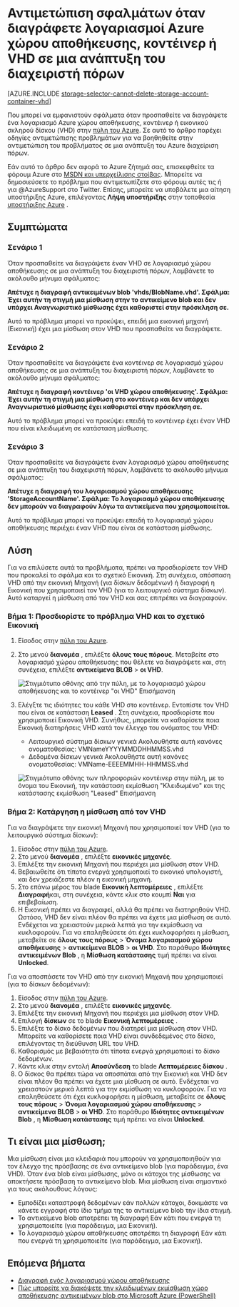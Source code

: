 <properties
    pageTitle="Αντιμετώπιση σφαλμάτων όταν διαγράφετε λογαριασμοί Azure χώρου αποθήκευσης, κοντέινερ ή VHD σε μια ανάπτυξη του διαχειριστή πόρων | Microsoft Azure"
    description="Αντιμετώπιση σφαλμάτων όταν διαγράφετε λογαριασμοί Azure χώρου αποθήκευσης, κοντέινερ ή VHD σε μια ανάπτυξη του διαχειριστή πόρων"
    services="storage"
    documentationCenter=""
    authors="genlin"
    manager="felixwu"
    editor="na"
    tags="storage"/>

<tags
    ms.service="storage"
    ms.workload="na"
    ms.tgt_pltfrm="na"
    ms.devlang="na"
    ms.topic="article"
    ms.date="10/17/2016"
    ms.author="genli"/>

# <a name="troubleshoot-errors-when-you-delete-azure-storage-accounts-containers-or-vhds-in-a-resource-manager-deployment"></a>Αντιμετώπιση σφαλμάτων όταν διαγράφετε λογαριασμοί Azure χώρου αποθήκευσης, κοντέινερ ή VHD σε μια ανάπτυξη του διαχειριστή πόρων

[AZURE.INCLUDE [storage-selector-cannot-delete-storage-account-container-vhd](../../includes/storage-selector-cannot-delete-storage-account-container-vhd.md)]

Που μπορεί να εμφανιστούν σφάλματα όταν προσπαθείτε να διαγράψετε ένα λογαριασμό Azure χώρου αποθήκευσης, κοντέινερ ή εικονικού σκληρού δίσκου (VHD) στην [πύλη του Azure](https://portal.azure.com). Σε αυτό το άρθρο παρέχει οδηγίες αντιμετώπισης προβλημάτων για να βοηθηθείτε στην αντιμετώπιση του προβλήματος σε μια ανάπτυξη του Azure διαχείριση πόρων.

Εάν αυτό το άρθρο δεν αφορά το Azure ζήτημά σας, επισκεφθείτε τα φόρουμ Azure στο [MSDN και υπερχείλισης στοίβας](https://azure.microsoft.com/support/forums/). Μπορείτε να δημοσιεύσετε το πρόβλημα που αντιμετωπίζετε στο φόρουμ αυτές τις ή για @AzureSupport στο Twitter. Επίσης, μπορείτε να υποβάλετε μια αίτηση υποστήριξης Azure, επιλέγοντας **Λήψη υποστήριξης** στην τοποθεσία [υποστήριξης Azure](https://azure.microsoft.com/support/options/) .

## <a name="symptoms"></a>Συμπτώματα

### <a name="scenario-1"></a>Σενάριο 1

Όταν προσπαθείτε να διαγράψετε έναν VHD σε λογαριασμό χώρου αποθήκευσης σε μια ανάπτυξη του διαχειριστή πόρων, λαμβάνετε το ακόλουθο μήνυμα σφάλματος:

**Απέτυχε η διαγραφή αντικειμένων blob 'vhds/BlobName.vhd'. Σφάλμα: Έχει αυτήν τη στιγμή μια μίσθωση στην το αντικείμενο blob και δεν υπάρχει Αναγνωριστικό μίσθωσης έχει καθοριστεί στην πρόσκληση σε.**

Αυτό το πρόβλημα μπορεί να προκύψει, επειδή μια εικονική μηχανή (Εικονική) έχει μια μίσθωση στον VHD που προσπαθείτε να διαγράψετε.

### <a name="scenario-2"></a>Σενάριο 2

Όταν προσπαθείτε να διαγράψετε ένα κοντέινερ σε λογαριασμό χώρου αποθήκευσης σε μια ανάπτυξη του διαχειριστή πόρων, λαμβάνετε το ακόλουθο μήνυμα σφάλματος:

**Απέτυχε η διαγραφή κοντέινερ 'οι VHD χώρου αποθήκευσης'. Σφάλμα: Έχει αυτήν τη στιγμή μια μίσθωση στο κοντέινερ και δεν υπάρχει Αναγνωριστικό μίσθωσης έχει καθοριστεί στην πρόσκληση σε.**

Αυτό το πρόβλημα μπορεί να προκύψει επειδή το κοντέινερ έχει έναν VHD που είναι κλειδωμένη σε κατάσταση μίσθωσης.

### <a name="scenario-3"></a>Σενάριο 3

Όταν προσπαθείτε να διαγράψετε έναν λογαριασμό χώρου αποθήκευσης σε μια ανάπτυξη του διαχειριστή πόρων, λαμβάνετε το ακόλουθο μήνυμα σφάλματος:

**Απέτυχε η διαγραφή του λογαριασμού χώρου αποθήκευσης 'StorageAccountName'. Σφάλμα: Το λογαριασμό χώρου αποθήκευσης δεν μπορούν να διαγραφούν λόγω τα αντικείμενα που χρησιμοποιείται.**

Αυτό το πρόβλημα μπορεί να προκύψει επειδή το λογαριασμό χώρου αποθήκευσης περιέχει έναν VHD που είναι σε κατάσταση μίσθωσης.

## <a name="solution"></a>Λύση

Για να επιλύσετε αυτά τα προβλήματα, πρέπει να προσδιορίσετε τον VHD που προκαλεί το σφάλμα και το σχετικό Εικονική. Στη συνέχεια, απόσπαση VHD από την εικονική Μηχανή (για δίσκων δεδομένων) ή διαγραφή η Εικονική που χρησιμοποιεί τον VHD (για το λειτουργικό σύστημα δίσκων). Αυτό καταργεί η μίσθωση από τον VHD και σας επιτρέπει να διαγραφούν.

### <a name="step-1-identify-the-problem-vhd-and-the-associated-vm"></a>Βήμα 1: Προσδιορίστε το πρόβλημα VHD και το σχετικό Εικονική


1. Είσοδος στην [πύλη του Azure](https://portal.azure.com).
2. Στο μενού **διανομέα** , επιλέξτε **όλους τους πόρους**. Μεταβείτε στο λογαριασμό χώρου αποθήκευσης που θέλετε να διαγράψετε και, στη συνέχεια, επιλέξτε **αντικείμενα BLOB** > **οι VHD**.

    ![Στιγμιότυπο οθόνης από την πύλη, με το λογαριασμό χώρου αποθήκευσης και το κοντέινερ "οι VHD" Επισήμανση](./media/storage-resource-manager-cannot-delete-storage-account-container-vhd/opencontainer.png)

3. Ελέγξτε τις ιδιότητες του κάθε VHD στο κοντέινερ. Εντοπίστε τον VHD που είναι σε κατάσταση **Leased** . Στη συνέχεια, προσδιορίστε που χρησιμοποιεί Εικονική VHD. Συνήθως, μπορείτε να καθορίσετε ποια Εικονική διατηρήσεις VHD κατά τον έλεγχο του ονόματος του VHD:

    - Λειτουργικό σύστημα δίσκων γενικά Ακολουθήστε αυτή κανόνες ονοματοθεσίας: VMNameYYYYMMDDHHMMSS.vhd
    - Δεδομένα δίσκων γενικά Ακολουθήστε αυτή κανόνες ονοματοθεσίας: VMName-ΕΕΕΕΜΜΗΗ-HHMMSS.vhd

    ![Στιγμιότυπο οθόνης των πληροφοριών κοντέινερ στην πύλη, με το όνομα του Εικονική, την κατάσταση εκμίσθωση "Κλειδωμένο" και της κατάστασης εκμίσθωση "Leased" Επισήμανση](./media/storage-resource-manager-cannot-delete-storage-account-container-vhd/locatevm.png)

### <a name="step-2-remove-the-lease-from-the-vhd"></a>Βήμα 2: Κατάργηση η μίσθωση από τον VHD

Για να διαγράψετε την εικονική Μηχανή που χρησιμοποιεί τον VHD (για το λειτουργικό σύστημα δίσκων):

1.  Είσοδος στην [πύλη του Azure](https://portal.azure.com).
2.  Στο μενού **διανομέα** , επιλέξτε **εικονικές μηχανές**.
3.  Επιλέξτε την εικονική Μηχανή που περιέχει μια μίσθωση στον VHD.
4.  Βεβαιωθείτε ότι τίποτα ενεργά χρησιμοποιεί το εικονικό υπολογιστή, και δεν χρειάζεστε πλέον η εικονική μηχανή.
5.  Στο επάνω μέρος του blade **Εικονική λεπτομέρειες** , επιλέξτε **Διαγραφή**και, στη συνέχεια, κάντε κλικ στο κουμπί **Ναι** για επιβεβαίωση.
6.  Η Εικονική πρέπει να διαγραφεί, αλλά θα πρέπει να διατηρηθούν VHD. Ωστόσο, VHD δεν είναι πλέον θα πρέπει να έχετε μια μίσθωση σε αυτό. Ενδέχεται να χρειαστούν μερικά λεπτά για την εκμίσθωση να κυκλοφορούν. Για να επαληθεύσετε ότι έχει κυκλοφορήσει η μίσθωση, μεταβείτε σε **όλους τους πόρους** > **Όνομα λογαριασμού χώρου αποθήκευσης** > **αντικείμενα BLOB** > **οι VHD**. Στο παράθυρο **Ιδιότητες αντικειμένων Blob** , η **Μίσθωση κατάστασης** τιμή πρέπει να είναι **Unlocked**.

Για να αποσπάσετε τον VHD από την εικονική Μηχανή που χρησιμοποιεί (για το δίσκων δεδομένων):

1.  Είσοδος στην [πύλη του Azure](https://portal.azure.com).
2.  Στο μενού **διανομέα** , επιλέξτε **εικονικές μηχανές**.
3.  Επιλέξτε την εικονική Μηχανή που περιέχει μια μίσθωση στον VHD.
4.  Επιλογή **δίσκων** σε το blade **Εικονική λεπτομέρειες** .
5.  Επιλέξτε το δίσκο δεδομένων που διατηρεί μια μίσθωση στον VHD. Μπορείτε να καθορίσετε ποια VHD είναι συνδεδεμένος στο δίσκο, επιλέγοντας τη διεύθυνση URL του VHD.
6.  Καθορισμός με βεβαιότητα ότι τίποτα ενεργά χρησιμοποιεί το δίσκο δεδομένων.
7.  Κάντε κλικ στην εντολή **Αποσύνδεση** το blade **Λεπτομέρειες δίσκου** .
8.  Ο δίσκος θα πρέπει τώρα να αποσπάται από την Εικονική και VHD δεν είναι πλέον θα πρέπει να έχετε μια μίσθωση σε αυτό. Ενδέχεται να χρειαστούν μερικά λεπτά για την εκμίσθωση να κυκλοφορούν. Για να επαληθεύσετε ότι έχει κυκλοφορήσει η μίσθωση, μεταβείτε σε **όλους τους πόρους** > **Όνομα λογαριασμού χώρου αποθήκευσης** > **αντικείμενα BLOB** > **οι VHD**. Στο παράθυρο **Ιδιότητες αντικειμένων Blob** , η **Μίσθωση κατάστασης** τιμή πρέπει να είναι **Unlocked**.

## <a name="what-is-a-lease"></a>Τι είναι μια μίσθωση;

Μια μίσθωση είναι μια κλειδαριά που μπορούν να χρησιμοποιηθούν για τον έλεγχο της πρόσβασης σε ένα αντικείμενο blob (για παράδειγμα, ένα VHD). Όταν ένα blob είναι μίσθωσης, μόνο οι κάτοχοι της μίσθωσης να αποκτήσετε πρόσβαση το αντικείμενο blob. Μια μίσθωση είναι σημαντικό για τους ακόλουθους λόγους:

-   Εμποδίζει καταστροφή δεδομένων εάν πολλών κάτοχοι, δοκιμάστε να κάνετε εγγραφή στο ίδιο τμήμα της το αντικείμενο blob την ίδια στιγμή.
-   Το αντικείμενο blob αποτρέπει τη διαγραφή Εάν κάτι που ενεργά τη χρησιμοποιείτε (για παράδειγμα, μια Εικονική).
-   Το λογαριασμό χώρου αποθήκευσης αποτρέπει τη διαγραφή Εάν κάτι που ενεργά τη χρησιμοποιείτε (για παράδειγμα, μια Εικονική).



## <a name="next-steps"></a>Επόμενα βήματα

- [Διαγραφή ενός λογαριασμού χώρου αποθήκευσης](storage-create-storage-account.md#delete-a-storage-account)
- [Πώς μπορείτε να διακόψετε την κλειδωμένων εκμίσθωση χώρο αποθήκευσης αντικειμένων blob στο Microsoft Azure (PowerShell)](https://gallery.technet.microsoft.com/scriptcenter/How-to-break-the-locked-c2cd6492)
